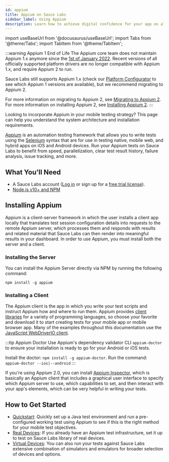 ```yaml
---
id: appium
title: Appium on Sauce Labs
sidebar_label: Using Appium
description: Learn how to achieve digital confidence for your app on all mobile devices with Appium and Sauce Labs.
---
```


import useBaseUrl from '@docusaurus/useBaseUrl';
import Tabs from '@theme/Tabs';
import TabItem from '@theme/TabItem';

:::warning Appium 1 End of Life
The Appium core team does not maintain Appium 1.x anymore since the [1st of January 2022](https://github.com/appium/appium). Recent versions of all officially supported platform drivers are no longer compatible with Appium 1.x, and require Appium 2 to run.

Sauce Labs still supports Appium 1.x (check our [Platform Configurator](https://saucelabs.com/products/platform-configurator#/) to see which Appium 1 versions are available), but we recommend migrating to Appium 2.

For more information on migrating to Appium 2, see [Migrating to Appium 2](/mobile-apps/automated-testing/appium/appium-2-migration). For more information on installing Appium 2, see [Installing Appium 2](https://appium.github.io/appium/docs/en/2.0/quickstart/install/).
:::

Looking to incorporate Appium in your mobile testing strategy? This page can help you understand the system architecture and installation requirements.

[Appium](http://appium.io/) is an automation testing framework that allows you to write tests using the [Selenium](https://www.selenium.dev) syntax that are for use in testing native, mobile web, and hybrid apps on iOS and Android devices. Run your Appium tests on Sauce Labs to benefit from speed, parallelization, clear test result history, failure analysis, issue tracking, and more.

## What You'll Need

- A Sauce Labs account ([Log in](https://accounts.saucelabs.com/am/XUI/#login/) or sign up for a [free trial license](https://saucelabs.com/sign-up)).
- [Node.js v10+ and NPM](http://nodejs.org/)

## Installing Appium

Appium is a client-server framework in which the user installs a client app locally that translates test session configuration details into requests to the remote Appium server, which processes them and responds with results and related material that Sauce Labs can then render into meaningful results in your dashboard. In order to use Appium, you must install both the server and a client.

### Installing the Server

You can install the Appium Server directly via NPM by running the following command:

```
npm install -g appium
```

### Installing a Client

The Appium client is the app in which you write your test scripts and instruct Appium how and where to run them. Appium provides [client libraries](http://appium.io/downloads) for a variety of programming languages, so choose your favorite and download it to start creating tests for your mobile app or mobile browser app. Many of the examples throughout this documentation use the [JavaScript WebDriverIO client](https://webdriver.io/).

:::tip Appium Doctor
Use Appium's dependency validator CLI `appium-doctor` to ensure your installation is ready to go for your Android or iOS tests.

Install the doctor: `npm install -g appium-doctor`.
Run the command: `appium-doctor --ios|--android`
:::

If you're using Appium 2.0, you can install [Appium Inspector](https://github.com/saucelabs/appium-inspector-saucelabs), which is basically an Appium client that includes a graphical user interface to specify which Appium server to use, which capabilities to set, and then interact with your app's elements, which can be very helpful in writing your tests.

## How to Get Started

- [Quickstart](/mobile-apps/automated-testing/appium/quickstart): Quickly set up a Java test environment and run a pre-configured working test using Appium to see if this is the right method for your mobile test objectives.
- [Real Devices](/mobile-apps/automated-testing/appium/real-devices): If you already have an Appium test infrastructure, set it up to test on Sauce Labs library of real devices.
- [Virtual Devices](/mobile-apps/automated-testing/appium/virtual-devices): You can also run your tests against Sauce Labs extensive combination of simulators and emulators for broader selection of devices and options.
